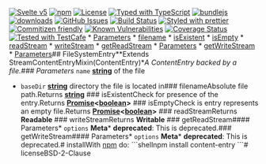 [![Svelte v5](https://img.shields.io/badge/svelte-v5-orange.svg)](https://svelte.dev)
[![npm](https://img.shields.io/npm/v/content-entry-filesystem.svg)](https://www.npmjs.com/package/content-entry-filesystem)
[![License](https://img.shields.io/badge/License-BSD%203--Clause-blue.svg)](https://opensource.org/licenses/BSD-3-Clause)
[![Typed with TypeScript](https://flat.badgen.net/badge/icon/Typed?icon=typescript\&label\&labelColor=blue\&color=555555)](https://typescriptlang.org)
[![bundlejs](https://deno.bundlejs.com/?q=content-entry-filesystem\&badge=detailed)](https://bundlejs.com/?q=content-entry-filesystem)
[![downloads](http://img.shields.io/npm/dm/content-entry-filesystem.svg?style=flat-square)](https://npmjs.org/package/content-entry-filesystem)
[![GitHub Issues](https://img.shields.io/github/issues/arlac77/content-entry-filesystem.svg?style=flat-square)](https://github.com/arlac77/content-entry-filesystem/issues)
[![Build Status](https://img.shields.io/endpoint.svg?url=https%3A%2F%2Factions-badge.atrox.dev%2Farlac77%2Fcontent-entry-filesystem%2Fbadge\&style=flat)](https://actions-badge.atrox.dev/arlac77/content-entry-filesystem/goto)
[![Styled with prettier](https://img.shields.io/badge/styled_with-prettier-ff69b4.svg)](https://github.com/prettier/prettier)
[![Commitizen friendly](https://img.shields.io/badge/commitizen-friendly-brightgreen.svg)](http://commitizen.github.io/cz-cli/)
[![Known Vulnerabilities](https://snyk.io/test/github/arlac77/content-entry-filesystem/badge.svg)](https://snyk.io/test/github/arlac77/content-entry-filesystem)
[![Coverage Status](https://coveralls.io/repos/arlac77/content-entry-filesystem/badge.svg)](https://coveralls.io/github/arlac77/content-entry-filesystem)
[![Tested with TestCafe](https://img.shields.io/badge/tested%20with-TestCafe-2fa4cf.svg)](https://github.com/DevExpress/testcafe)
    *   [Parameters](#parameters)
    *   [filename](#filename)
    *   [isExistent](#isexistent)
    *   [isEmpty](#isempty)
    *   [readStream](#readstream)
    *   [writeStream](#writestream)
    *   [getReadStream](#getreadstream)
        *   [Parameters](#parameters-1)
    *   [getWriteStream](#getwritestream)
        *   [Parameters](#parameters-2)## FileSystemEntry**Extends StreamContentEntryMixin(ContentEntry)**A ContentEntry backed by a file.### Parameters*   `name` **[string](https://developer.mozilla.org/docs/Web/JavaScript/Reference/Global_Objects/String)** of the file
*   `baseDir` **[string](https://developer.mozilla.org/docs/Web/JavaScript/Reference/Global_Objects/String)** directory the file is located in### filenameAbsolute file path.Returns **[string](https://developer.mozilla.org/docs/Web/JavaScript/Reference/Global_Objects/String)** ### isExistentCheck for presence of the entry.Returns **[Promise](https://developer.mozilla.org/docs/Web/JavaScript/Reference/Global_Objects/Promise)<[boolean](https://developer.mozilla.org/docs/Web/JavaScript/Reference/Global_Objects/Boolean)>** ### isEmptyCheck is entry represents an empty file.Returns **[Promise](https://developer.mozilla.org/docs/Web/JavaScript/Reference/Global_Objects/Promise)<[boolean](https://developer.mozilla.org/docs/Web/JavaScript/Reference/Global_Objects/Boolean)>** ### readStreamReturns **Readable** ### writeStreamReturns **Writable** ### getReadStream#### Parameters*   `options` &#x20;**Meta***   **deprecated**: This is deprecated.### getWriteStream#### Parameters*   `options` &#x20;**Meta***   **deprecated**: This is deprecated.# installWith [npm](http://npmjs.org) do:    ```shellnpm install content-entry
\`\`\`# licenseBSD-2-Clause
